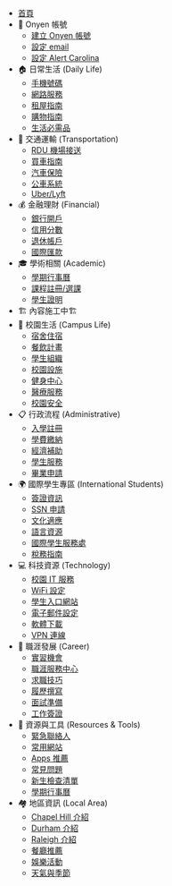 - [首頁](zh_TW/)
- 🪪 Onyen 帳號
  - [建立 Onyen 帳號](zh_TW/onyen/create-onyen.md)
  - [設定 email](zh_TW/onyen/setup-email.md)
  - [設定 Alert Carolina](zh_TW/onyen/setup-alert-carolina.md)
- 🏠 日常生活 (Daily Life)
  - [手機號碼](zh_TW/daily/comm.md)
  - [網路服務](zh_TW/daily/broadband.md)
  - [租屋指南](zh_TW/daily/rental.md)
  - [購物指南](zh_TW/daily/shopping.md)
  - [生活必需品](zh_TW/daily/essentials.md)
- 🚗 交通運輸 (Transportation)
  - [RDU 機場接送](zh_TW/transport/rdu-pickup.md)
  - [買車指南](zh_TW/transport/car-purchase.md)
  - [汽車保險](zh_TW/transport/auto-insurance.md)
  - [公車系統](zh_TW/transport/buses.md)
  - [Uber/Lyft](zh_TW/transport/rideshare.md)
- 💰 金融理財 (Financial)
  - [銀行開戶](zh_TW/finance/bank-account.md)
  - [信用分數](zh_TW/finance/credit-score.md)
  - [退休帳戶](zh_TW/finance/retirement.md)
  - [國際匯款](zh_TW/finance/money-transfer.md)
- 🎓 學術相關 (Academic)
  - [學期行事曆](zh_TW/resources/semester-calendar.md)
  - [課程註冊/選課](zh_TW/academic/course-registration.md)
  - [學生證明](zh_TW/academic/student-record.md)
- 🏗️  內容施工中🏗️
- 🏫 校園生活 (Campus Life)
  - [宿舍住宿](zh_TW/campus/housing.md)
  - [餐飲計畫](zh_TW/campus/dining-plans.md)
  - [學生組織](zh_TW/campus/student-organizations.md)
  - [校園設施](zh_TW/campus/facilities.md)
  - [健身中心](zh_TW/campus/recreation.md)
  - [醫療服務](zh_TW/campus/health-services.md)
  - [校園安全](zh_TW/campus/safety.md)
- 📋 行政流程 (Administrative)
  - [入學註冊](zh_TW/admin/enrollment.md)
  - [學費繳納](zh_TW/admin/tuition-payment.md)
  - [經濟補助](zh_TW/admin/financial-aid.md)
  - [學生服務](zh_TW/admin/student-services.md)
  - [畢業申請](zh_TW/admin/graduation.md)
- 🌍 國際學生專區 (International Students)
  - [簽證資訊](zh_TW/international/visa-info.md)
  - [SSN 申請](zh_TW/international/ssn-application.md)
  - [文化適應](zh_TW/international/cultural-adaptation.md)
  - [語言資源](zh_TW/international/language-resources.md)
  - [國際學生服務處](zh_TW/international/isso.md)
  - [稅務指南](zh_TW/international/tax-guide.md)
- 💻 科技資源 (Technology)
  - [校園 IT 服務](zh_TW/tech/it-services.md)
  - [WiFi 設定](zh_TW/tech/wifi-setup.md)
  - [學生入口網站](zh_TW/tech/student-portal.md)
  - [電子郵件設定](zh_TW/tech/email-setup.md)
  - [軟體下載](zh_TW/tech/software-downloads.md)
  - [VPN 連線](zh_TW/tech/vpn-access.md)
- 🎯 職涯發展 (Career)
  - [實習機會](zh_TW/career/internships.md)
  - [職涯服務中心](zh_TW/career/career-services.md)
  - [求職技巧](zh_TW/career/job-search.md)
  - [履歷撰寫](zh_TW/career/resume-writing.md)
  - [面試準備](zh_TW/career/interview-prep.md)
  - [工作簽證](zh_TW/career/work-visa.md)
- 🌟 資源與工具 (Resources & Tools)
  - [緊急聯絡人](zh_TW/resources/emergency-contacts.md)
  - [常用網站](zh_TW/resources/useful-websites.md)
  - [Apps 推薦](zh_TW/resources/recommended-apps.md)
  - [常見問題](zh_TW/resources/faq.md)
  - [新生檢查清單](zh_TW/resources/new-student-checklist.md)
  - [學期行事曆](zh_TW/resources/semester-calendar.md)
- 🏘️ 地區資訊 (Local Area)
  - [Chapel Hill 介紹](zh_TW/local/chapel-hill.md)
  - [Durham 介紹](zh_TW/local/durham.md)
  - [Raleigh 介紹](zh_TW/local/raleigh.md)
  - [餐廳推薦](zh_TW/local/restaurants.md)
  - [娛樂活動](zh_TW/local/entertainment.md)
  - [天氣與季節](zh_TW/local/weather-seasons.md)
